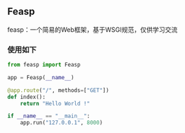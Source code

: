 ## Feasp

feasp：一个简易的Web框架，基于WSGI规范，仅供学习交流


### 使用如下
```python
from feasp import Feasp

app = Feasp(__name__)

@app.route("/", methods=["GET"])
def index():
    return "Hello World !"

if __name__ == "__main__":
    app.run("127.0.0.1", 8000)
```


